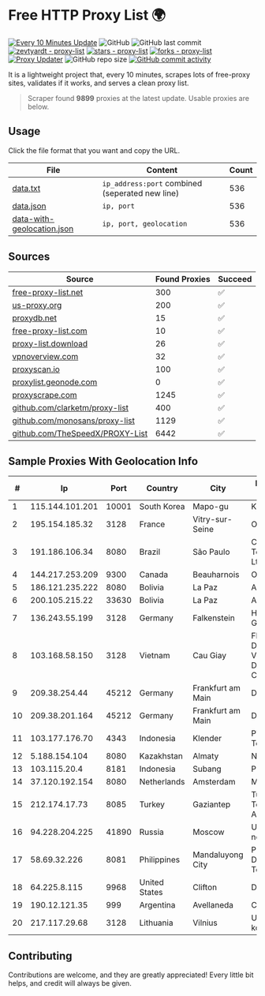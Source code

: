 
# Free HTTP Proxy List 🌍

[![Every 10 Minutes Update](https://github.com/mertguvencli/http-proxy-list/actions/workflows/main.yml/badge.svg?branch=main)](https://github.com/mertguvencli/http-proxy-list/actions/workflows/main.yml)
![GitHub](https://img.shields.io/github/license/mertguvencli/http-proxy-list)
![GitHub last commit](https://img.shields.io/github/last-commit/mertguvencli/http-proxy-list)
[![zevtyardt - proxy-list](https://img.shields.io/static/v1?label=zevtyardt&message=proxy-list&color=blue&logo=github)](https://github.com/zevtyardt/proxy-list "Go to GitHub repo")
[![stars - proxy-list](https://img.shields.io/github/stars/zevtyardt/proxy-list?style=social)](https://github.com/zevtyardt/proxy-list)
[![forks - proxy-list](https://img.shields.io/github/forks/zevtyardt/proxy-list?style=social)](https://github.com/zevtyardt/proxy-list)
[![Proxy Updater](https://github.com/zevtyardt/proxy-list/workflows/Proxy%20Updater/badge.svg)](https://github.com/zevtyardt/proxy-list/actions?query=workflow:"Proxy+Updater")
![GitHub repo size](https://img.shields.io/github/repo-size/zevtyardt/proxy-list)
[![GitHub commit activity](https://img.shields.io/github/commit-activity/m/zevtyardt/proxy-list?logo=commits)](https://github.com/zevtyardt/proxy-list/commits/main)

It is a lightweight project that, every 10 minutes, scrapes lots of free-proxy sites, validates if it works, and serves a clean proxy list.

> Scraper found **9899** proxies at the latest update. Usable proxies are below.

## Usage

Click the file format that you want and copy the URL.

|File|Content|Count|
|----|-------|-----|
|[data.txt](https://raw.githubusercontent.com/mertguvencli/http-proxy-list/main/proxy-list/data.txt)|`ip_address:port` combined (seperated new line)|536|
|[data.json](https://raw.githubusercontent.com/mertguvencli/http-proxy-list/main/proxy-list/data.json)|`ip, port`|536|
|[data-with-geolocation.json](https://raw.githubusercontent.com/mertguvencli/http-proxy-list/main/proxy-list/data-with-geolocation.json)|`ip, port, geolocation`|536|

## Sources

|Source|Found Proxies|Succeed|
|------|-------------|-------|
|[free-proxy-list.net](https://free-proxy-list.net)|300|✅|
|[us-proxy.org](https://www.us-proxy.org)|200|✅|
|[proxydb.net](http://proxydb.net)|15|✅|
|[free-proxy-list.com](https://free-proxy-list.com/?page=&port=&type%5B%5D=http&type%5B%5D=https&up_time=0&search=Search)|10|✅|
|[proxy-list.download](https://www.proxy-list.download/HTTP)|26|✅|
|[vpnoverview.com](https://vpnoverview.com/privacy/anonymous-browsing/free-proxy-servers)|32|✅|
|[proxyscan.io](https://www.proxyscan.io)|100|✅|
|[proxylist.geonode.com](https://proxylist.geonode.com/api/proxy-list?limit=300&page=1&sort_by=lastChecked&sort_type=desc&protocols=http,https)|0|✅|
|[proxyscrape.com](https://api.proxyscrape.com/v2/?request=displayproxies&protocol=http&timeout=10000&country=all&ssl=all&anonymity=all)|1245|✅|
|[github.com/clarketm/proxy-list](https://raw.githubusercontent.com/clarketm/proxy-list/master/proxy-list-raw.txt)|400|✅|
|[github.com/monosans/proxy-list](https://raw.githubusercontent.com/monosans/proxy-list/main/proxies/http.txt)|1129|✅|
|[github.com/TheSpeedX/PROXY-List](https://raw.githubusercontent.com/TheSpeedX/PROXY-List/master/http.txt)|6442|✅|


## Sample Proxies With Geolocation Info

|#|Ip|Port|Country|City|Internet Service Provider|
|-|--|----|-------|----|-------------------------|
|1|115.144.101.201|10001|South Korea|Mapo-gu|Korea Telecom|
|2|195.154.185.32|3128|France|Vitry-sur-Seine|Online S.A.S.|
|3|191.186.106.34|8080|Brazil|São Paulo|Claro NXT Telecomunicacoes Ltda|
|4|144.217.253.209|9300|Canada|Beauharnois|OVH SAS|
|5|186.121.235.222|8080|Bolivia|La Paz|AXS Bolivia S. A.|
|6|200.105.215.22|33630|Bolivia|La Paz|AXS Bolivia S. A.|
|7|136.243.55.199|3128|Germany|Falkenstein|Hetzner Online GmbH|
|8|103.168.58.150|3128|Vietnam|Cau Giay|Floor 5, 255 Tran Dang Ninh, Dich Vong, Cau Giay District, Ha Noi City|
|9|209.38.254.44|45212|Germany|Frankfurt am Main|DigitalOcean, LLC|
|10|209.38.201.164|45212|Germany|Frankfurt am Main|DigitalOcean, LLC|
|11|103.177.176.70|4343|Indonesia|Klender|PT Milenial Inti Telekomunikasi|
|12|5.188.154.104|8080|Kazakhstan|Almaty|NLS|
|13|103.115.20.4|8181|Indonesia|Subang|PMYNET|
|14|37.120.192.154|8080|Netherlands|Amsterdam|M247 Europe SRL|
|15|212.174.17.73|8085|Turkey|Gaziantep|Turk Telekomunikasyon Anonim Sirketi|
|16|94.228.204.225|41890|Russia|Moscow|Uniontel ZAO network|
|17|58.69.32.226|8081|Philippines|Mandaluyong City|Philippine Long Distance Telephone Co.|
|18|64.225.8.115|9968|United States|Clifton|DigitalOcean, LLC|
|19|190.12.121.35|999|Argentina|Avellaneda|CPS|
|20|217.117.29.68|3128|Lithuania|Vilnius|UAB "Baltnetos komunikacijos"|



## Contributing

Contributions are welcome, and they are greatly appreciated! Every
little bit helps, and credit will always be given.

